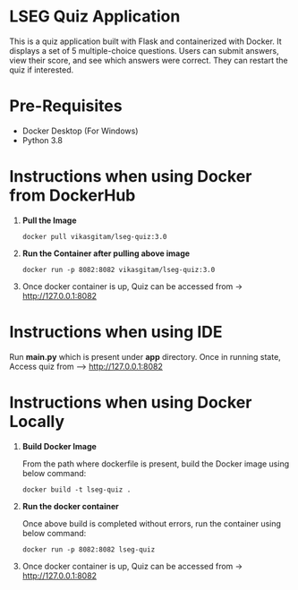 # LSEG Quiz Application

This is a quiz application built with Flask and containerized with Docker. 
It displays a set of 5 multiple-choice questions. 
Users can submit answers, view their score, and see which answers were correct.
They can restart the quiz if interested.

# Pre-Requisites

- Docker Desktop (For Windows)
- Python 3.8

# Instructions when using Docker from DockerHub

1. **Pull the Image**
   ```
   docker pull vikasgitam/lseg-quiz:3.0

2. **Run the Container after pulling above image**
   ```
   docker run -p 8082:8082 vikasgitam/lseg-quiz:3.0
   
3. Once docker container is up, Quiz can be accessed from -> http://127.0.0.1:8082

# Instructions when using IDE

Run **main.py** which is present under **app** directory. Once in running state, Access quiz from --> http://127.0.0.1:8082

# Instructions when using Docker Locally

1. **Build Docker Image**

   From the path where dockerfile is present, build the Docker image using below command:
   ````
   docker build -t lseg-quiz .

2. **Run the docker container**
    
   Once above build is completed without errors, run the container using below command:
    ```
    docker run -p 8082:8082 lseg-quiz
   
3. Once docker container is up, Quiz can be accessed from -> http://127.0.0.1:8082

